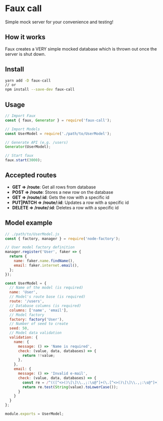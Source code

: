 # Faux call

Simple mock server for your convenience and testing!

## How it works

Faux creates a VERY simple mocked database which is thrown out once the server is shut down.

## Install

```bash
yarn add -D faux-call
// or
npm install --save-dev faux-call
```

## Usage

```js
// Import Faux
const { faux, Generator } = require('faux-call');

// Import Models
const UserModel = require('./path/to/UserModel');

// Generate API (e.g. /users)
Generator(UserModel);

// Start faux
faux.start(3000);
```

## Accepted routes

- **GET => /route**: Get all rows from database
- **POST => /route**: Stores a new row on the database
- **GET => /route/:id**: Gets the row with a specific id
- **PUT|PATCH => /route/:id**: Updates a row with a specific id
- **DELETE => /route/:id**: Deletes a row with a specific id

## Model example

```js
// ./path/to/UserModel.js
const { factory, manager } = require('node-factory');

// User model factory definition
manager.register('User', faker => {
  return {
    name: faker.name.findName(),
    email: faker.internet.email(),
  };
});

const UserModel = {
  // Name of the model (is required)
  name: 'User',
  // Model's route base (is required)
  route: '/users',
  // Database columns (is required)
  columns: ['name', 'email'],
  // Model factory
  factory: factory('User'),
  // Number of seed to create
  seed: 50,
  // Model data validation
  validation: {
    name: {
      message: () => 'Name is required',
      check: (value, data, databases) => {
        return !!value;
      },
    },
    email: {
      message: () => 'Invalid e-mail',
      check: (value, data, databases) => {
        const re = /^(([^<>()\[\]\\.,;:\s@"]+(\.[^<>()\[\]\\.,;:\s@"]+)*)|(".+"))@((\[[0-9]{1,3}\.[0-9]{1,3}\.[0-9]{1,3}\.[0-9]{1,3}\])|(([a-zA-Z\-0-9]+\.)+[a-zA-Z]{2,}))$/;
        return re.test(String(value).toLowerCase());
      }
    }
  }
};

module.exports = UserModel;
```
